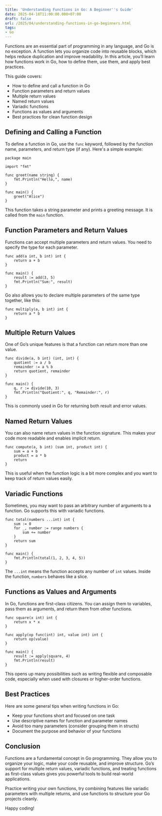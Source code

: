 ```yaml
---
title: 'Understanding Functions in Go: A Beginner''s Guide'
date: 2025-04-18T11:00:00.000+07:00
draft: false
url: /2025/04/understanding-functions-in-go-beginners.html
tags: 
- Go
---
```


Functions are an essential part of programming in any language, and Go is no exception. A function lets you organize code into reusable blocks, which helps reduce duplication and improve readability. In this article, you’ll learn how functions work in Go, how to define them, use them, and apply best practices.

This guide covers:

*   How to define and call a function in Go
*   Function parameters and return values
*   Multiple return values
*   Named return values
*   Variadic functions
*   Functions as values and arguments
*   Best practices for clean function design

Defining and Calling a Function
-------------------------------

To define a function in Go, use the `func` keyword, followed by the function name, parameters, and return type (if any). Here's a simple example:

```
package main

import "fmt"

func greet(name string) {
    fmt.Println("Hello,", name)
}

func main() {
    greet("Alice")
} 
```

This function takes a string parameter and prints a greeting message. It is called from the `main` function.

Function Parameters and Return Values
-------------------------------------

Functions can accept multiple parameters and return values. You need to specify the type for each parameter.

```
func add(a int, b int) int {
    return a + b
}

func main() {
    result := add(3, 5)
    fmt.Println("Sum:", result)
} 
```

Go also allows you to declare multiple parameters of the same type together, like this:

```
func multiply(a, b int) int {
    return a * b
} 
```

Multiple Return Values
----------------------

One of Go’s unique features is that a function can return more than one value.

```
func divide(a, b int) (int, int) {
    quotient := a / b
    remainder := a % b
    return quotient, remainder
}

func main() {
    q, r := divide(10, 3)
    fmt.Println("Quotient:", q, "Remainder:", r)
} 
```

This is commonly used in Go for returning both result and error values.

Named Return Values
-------------------

You can also name return values in the function signature. This makes your code more readable and enables implicit return.

```
func compute(a, b int) (sum int, product int) {
    sum = a + b
    product = a * b
    return
} 
```

This is useful when the function logic is a bit more complex and you want to keep track of return values easily.

Variadic Functions
------------------

Sometimes, you may want to pass an arbitrary number of arguments to a function. Go supports this with variadic functions.

```
func total(numbers ...int) int {
    sum := 0
    for _, number := range numbers {
        sum += number
    }
    return sum
}

func main() {
    fmt.Println(total(1, 2, 3, 4, 5))
} 
```

The `...int` means the function accepts any number of `int` values. Inside the function, `numbers` behaves like a slice.

Functions as Values and Arguments
---------------------------------

In Go, functions are first-class citizens. You can assign them to variables, pass them as arguments, and return them from other functions.

```
func square(x int) int {
    return x * x
}

func apply(op func(int) int, value int) int {
    return op(value)
}

func main() {
    result := apply(square, 4)
    fmt.Println(result)
} 
```

This opens up many possibilities such as writing flexible and composable code, especially when used with closures or higher-order functions.

Best Practices
--------------

Here are some general tips when writing functions in Go:

*   Keep your functions short and focused on one task
*   Use descriptive names for function and parameter names
*   Avoid too many parameters (consider grouping them in structs)
*   Document the purpose and behavior of your functions

Conclusion
----------

Functions are a fundamental concept in Go programming. They allow you to organize your logic, make your code reusable, and improve structure. Go’s support for multiple return values, variadic functions, and treating functions as first-class values gives you powerful tools to build real-world applications.

Practice writing your own functions, try combining features like variadic parameters with multiple returns, and use functions to structure your Go projects cleanly.

Happy coding!